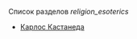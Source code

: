 Список разделов *religion_esoterics*

* [Карлос Кастанеда](/books/religion_esoterics/Карлос%20Кастанеда)
